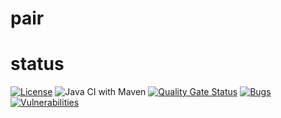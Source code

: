 # pair
# status
[![License](https://img.shields.io/badge/License-Apache%202.0-blue.svg)](https://opensource.org/licenses/Apache-2.0)
![Java CI with Maven](https://github.com/KlemensM/pair/workflows/Java%20CI%20with%20Maven/badge.svg?branch=master)
[![Quality Gate Status](https://sonarcloud.io/api/project_badges/measure?project=kmo.utils.pair&metric=alert_status)](https://sonarcloud.io/dashboard?id=kmo.utils.pair)
[![Bugs](https://sonarcloud.io/api/project_badges/measure?project=kmo.utils.pair&metric=bugs)](https://sonarcloud.io/dashboard?id=kmo.utils.pair)
[![Vulnerabilities](https://sonarcloud.io/api/project_badges/measure?project=kmo.utils.pair&metric=vulnerabilities)](https://sonarcloud.io/dashboard?id=kmo.utils.pair)
